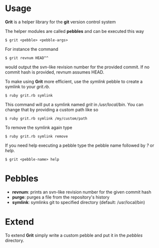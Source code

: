 # Usage
**Grit** is a helper library for the **git** version control system

The helper modules are called **pebbles** and can be executed this way

	$ grit <pebble> <pebble-args>
	
For instance the command
	
	$ grit revnum HEAD^^
	
would output the svn-like revision number for the provided commit.
If no commit hash is provided, revnum assumes HEAD.

To make using **Grit** more efficient, use the *symlink* pebble to create a symlink to your *grit.rb*.

	$ ruby grit.rb symlink

This command will put a symlink named *grit* in */usr/local/bin*. You can change that by providing a custom path like so

	$ ruby grit.rb symlink /my/custom/path
	
To remove the symlink again type

	$ ruby grit.rb symlink remove
	
If you need help executing a pebble type the pebble name followed by *?* or *help*.

	$ grit <pebble-name> help
	
# Pebbles
* **revnum**: prints an svn-like revision number for the given commit hash
* **purge**: purges a file from the repository's history
* **symlink**: symlinks git to specified directory (default: /usr/local/bin)

# Extend
To extend **Grit** simply write a custom pebble and put it in the *pebbles* directory.